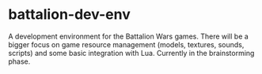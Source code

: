 # battalion-dev-env
A development environment for the Battalion Wars games. There will be a bigger focus on game resource management (models, textures, sounds, scripts) and some basic integration with Lua. Currently in the brainstorming phase.
